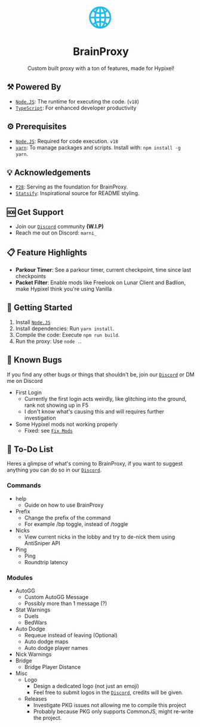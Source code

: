 <div align="center">
    <img src="https://raw.githubusercontent.com/Braincell-Industries/public-assets/main/Logos/Globe/Globe_Emoji_64x64.png" alt="BrainProxy" />
    <h1>BrainProxy</h1>
    <p>Custom built proxy with a ton of features, made for Hypixel!</p>
</div>

## ⚒️ Powered By
-   [`Node.JS`]: The runtime for executing the code. (`v18`)
-   [`TypeScript`]: For enhanced developer productivity

## ⚙️ Prerequisites
-   [`Node.JS`]: Required for code execution. `v18`
-   [`yarn`]: To manage packages and scripts. Install with: `npm install -g yarn`.

## 💡 Acknowledgements
-   [`P28`]: Serving as the foundation for BrainProxy.
-   [`Statsify`]: Inspirational source for README styling.

## 🆘 Get Support
* Join our [`Discord`] community **(W.I.P)**
* Reach me out on Discord: `marni_`

## 📋 Feature Highlights
- **Parkour Timer**: See a parkour timer, current checkpoint, time since last checkpoints
- **Packet Filter**: Enable mods like Freelook on Lunar Client and Badlion, make Hypixel think you're using Vanilla

## 🚀 Getting Started
1. Install [`Node.JS`]
2. Install dependencies: Run `yarn install`.
3. Compile the code: Execute `npm run build`.
4. Run the proxy: Use `node .`.

## 🐛 Known Bugs
If you find any other bugs or things that shouldn't be, join our [`Discord`] or DM me on Discord

- First Login
  * Currently the first login acts weirdly, like glitching into the ground, rank not showing up in F5
  * I don't know what's causing this and will requires further investigation
- Some Hypixel mods not working properly
  * Fixed: see [`Fix Mods`](.github/fixmods.md)

## 📝 To-Do List
Heres a glimpse of what's coming to BrainProxy, if you want to suggest anything you can do so in our [`Discord`].

### Commands
- help
  * Guide on how to use BrainProxy
- Prefix
  * Change the prefix of the command
  * For example /bp toggle, instead of /toggle
- Nicks
  * View current nicks in the lobby and try to de-nick them using AntiSniper API
- Ping
  * Ping
  * Roundtrip latency

### Modules
- AutoGG
  * Custom AutoGG Message
  * Possibly more than 1 message (?)
- Stat Warnings
  * Duels
  * BedWars
- Auto Dodge
  * Requeue instead of leaving (Optional)
  * Auto dodge maps
  * Auto dodge player names
- Nick Warnings
- Bridge
  * Bridge Player Distance
- Misc
  * Logo
    * Design a dedicated logo (not just an emoji)
    * Feel free to submit logos in the [`Discord`], credits will be given.
  * Releases
    * Investigate PKG issues not allowing me to compile this project
    * Probably because PKG only supports CommonJS, might re-write the project.

<!-- LINKS -->
[`node.js`]: https://nodejs.org/en/download/current/
[`typescript`]: https://www.typescriptlang.org
[`yarn`]: https://yarnpkg.com
[`p28`]: https://github.com/MauritsWilke/P28
[`statsify`]: https://github.com/Statsify/statsify
[`discord`]: https://discord.gg/AAjB2pAXxY